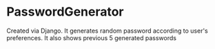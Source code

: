 # PasswordGenerator
Created via Django. It generates random password according to user's preferences. It also shows previous 5 generated passwords
